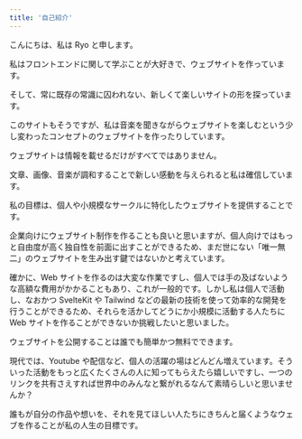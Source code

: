 ```yaml
---
title: '自己紹介'
---
```


<script>
  import Divider from "$lib/components/utils/divider.svelte"
</script>

こんにちは、私は Ryo と申します。

私はフロントエンドに関して学ぶことが大好きで、ウェブサイトを作っています。

そして、常に既存の常識に囚われない、新しくて楽しいサイトの形を探っています。

<Divider space="md" />

このサイトもそうですが、私は音楽を聞きながらウェブサイトを楽しむという少し変わったコンセプトのウェブサイトを作ったりしています。

ウェブサイトは情報を載せるだけがすべてではありません。

文章、画像、音楽が調和することで新しい感動を与えられると私は確信しています。

<Divider space="md" />

私の目標は、個人や小規模なサークルに特化したウェブサイトを提供することです。

企業向けにウェブサイト制作を作ることも良いと思いますが、個人向けではもっと自由度が高く独自性を前面に出すことができるため、まだ世にない「唯一無二」のウェブサイトを生み出す鍵ではないかと考えています。

確かに、Web サイトを作るのは大変な作業ですし、個人では手の及ばないような高額な費用がかかることもあり、これが一般的です。しかし私は個人で活動し、なおかつ SvelteKit や Tailwind などの最新の技術を使って効率的な開発を行うことができるため、それらを活かしてどうにか小規模に活動する人たちに Web サイトを作ることができないか挑戦したいと思いました。

<Divider space="md" />

ウェブサイトを公開することは誰でも簡単かつ無料でできます。

現代では、Youtube や配信など、個人の活躍の場はどんどん増えています。そういった活動をもっと広くたくさんの人に知ってもらえたら嬉しいですし、一つのリンクを共有さえすれば世界中のみんなと繋がれるなんて素晴らしいと思いませんか？

誰もが自分の作品や想いを、それを見てほしい人たちにきちんと届くようなウェブを作ることが私の人生の目標です。
